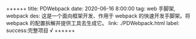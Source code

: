 ++++++
title: PDWebpack
date: 2020-06-16 8:00:00
tag: web 手脚架, webpack
des: 这是一个面向框架开发、作用于 webpack 的快速开发手脚架。将 webpack 的配置拆解并提供工具去生成它。
link: ./PDWebpack.html
label: success:完整项目 √
++++++